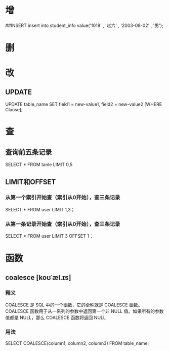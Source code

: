 # 增
##INSERT
insert into student_info value('1018' , '赵六' , '2003-08-02' , '男');
# 删
# 改
## UPDATE
UPDATE table_name SET field1 = new-value1, field2 = new-value2 [WHERE Clause];
# 查
## 查询前五条记录
SELECT * FROM tanle LIMIT 0,5
## LIMIT和OFFSET
### 从第一个索引开始查（索引从0开始），查三条记录
SELECT * FROM user LIMIT 1,3；
### 从第一条记录开始查（索引从0开始），查三条记录
SELECT * FROM user LIMIT 3 OFFSET 1；
# 函数
## coalesce [koʊˈæl.ɪs]
### 释义
COALESCE 是 SQL 中的一个函数，它的全称就是 COALESCE 函数。COALESCE 函数用于从一系列的参数中返回第一个非 NULL 值。如果所有的参数值都是 NULL，那么 COALESCE 函数将返回 NULL
### 用法
SELECT COALESCE(column1, column2, column3) FROM table_name;
